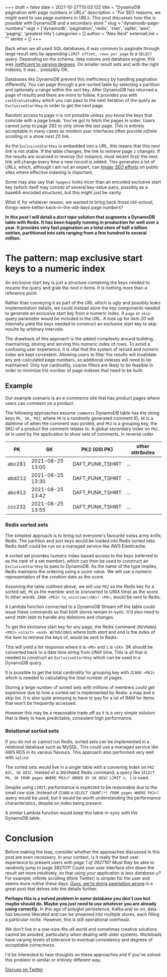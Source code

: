 +++ 
draft = false
date = 2021-10-27T10:03:12Z
title = "DynamoDB pagination with page numbers in URLs"
description = "For SEO reasons, we might want to use page numbers in URLs. This post discusses how this is possible with DynamoDB and a secondary store."
slug = "dynamodb-page-numbers" 
tags = ['dynamodb', 'pagination', 'redis', 'zset', 'sqlite', 'aws', 'paging', 'greatest-hits']
categories = []
author = "Alex Reid"
externalLink = ""
series = []
+++

Back when we all used SQL databases, it was common to paginate through large result sets by appending `LIMIT offset, rows per page` to a `SELECT` query. Depending on the schema, data volume and database engine, this was [inefficient to varying degrees](https://tusharsharma.dev/posts/api-pagination-the-right-way). On smaller result sets and with the right indexes, it was... posssibly OK.

Databases like DynamoDB prevent this inefficiency by handling pagination differently. You can page through a pre-sorted table by selecting a partition and optionally a range within the sort key. After DynamoDB has returned a page of results and there are more to follow, it provides you with `LastEvaluatedKey` which you can pass to the next iteration of the query as `ExclusiveStartKey` in order to get the next page.

Random access to page n is not possible unless you know the keys that coincide with a page break. You've got to fetch the pages in order. Users cannot jump to page 292 or only show the last page. This is entirely acceptable in many cases as modern user interfaces often provide _infinite scrolling_ or a _show next 20_ link. 

As the `ExclusiveStartKey` is embedded into a URL, this means that this _next link_ is not stable. If the table changes, the link to retrieve page `2` changes. If the results are scanned in reverse (for instance, most recent first) the next link will change every time a new record is added. This generates a lot of URLs, which, although I am not an expert, can [hinder SEO efforts](https://www.portent.com/blog/seo/pagination-tunnels-experiment-click-depth.htm) on public sites where effective indexing is important.

Some may also say that `?page=2` looks nicer than an encoded exclusive start key (which itself may consist of several key-value pairs, possibly as a base64-encoded structure), but this might just be vanity.

What if, for whatever reason, we wanted to bring back those old-school, things-were-better-back-in-the-old-days page numbers? 

**In this post I will detail a _duct tape_ solution that augments a DynamoDB table with Redis. It has been happily running in production for well over a year. It provides very fast pagination on a total store of half a billion entries, partitioned into sets ranging from a few hundred to several million.**

# The pattern: map exclusive start keys to a numeric index
An exclusive start key is just a structure containing the keys needed to _resume_ the query and grab the next n items. It is nothing more than a reference point. 

Rather than conveying it as part of the URL which is ugly and possibly leaks implementation details, we could instead store the key components needed to generate an exclusive start key from a numeric index. A `page` or `skip` query parameter would be included in the URL. A look up for _item 20_ will internally yield the keys needed to construct an exclusive start key to _skip_ results by arbitrary intervals.

The drawback of this approach is the added complexity around building, maintaining, storing and serving this numeric index of rows. To avoid a confusing user experience, it is vital that the system of record and numeric index are kept consistent. Allowing users to filter the results will invalidate any pre-calculated page numbers, so additional indexes will need to be maintained. Only low cardinality, coarse filters are likely to be feasible in order to minimize the number of page indexes that need to be built.

## Example
Our example scenario is an e-commerce site that has product pages where users can comment on a product.

The following approaches assume `comments` DynamoDB table has the string keys `PK, SK, PK2`, where `PK` is a randomly generated comment ID, `SK` is a datetime of when the comment was posted, and `PK2` is a grouping key, the SKU of a product the comment relates to. A global secondary index on `PK2, SK` is used by the application to show sets of comments, in reverse order.

| PK     | SK               | PK2 (GSI PK)     | other attributes |
|--------|------------------|------------------| ---------------- |
| abc281 | 2021-08-25 13:00 | DAFT_PUNK_TSHIRT | ...              |
| abd212 | 2021-08-25 13:30 | DAFT_PUNK_TSHIRT | ...              |
| abc912 | 2021-08-25 13:42 | DAFT_PUNK_TSHIRT | ...              |
| ccc232 | 2021-08-25 13:55 | DAFT_PUNK_TSHIRT | ...              |

### Redis sorted sets
The simplest approach is to bring out everyone's favourite swiss army knife, Redis. The partition and sort keys would be loaded into Redis sorted sets. Redis itself could be run on a managed service like AWS Elasticache.

A sorted set provides numeric index-based access to the keys (referred to as the _rank_ of a set member), which can then be used to construct an `ExclusiveStartKey` to pass to DynamoDB. As the name of the type implies, Redis maintains the ordering using a _score_ value. We will use a numeric representation of the _creation date_ as the score.

Assuming the table outlined above, we will use `PK2` as the Redis key for a sorted set, `PK` as the member and `SK` (converted to UNIX time) as the score. In other words: `ZADD <PK2> to_unixtime(<SK>) <PK>`, would be sent to Redis.

A Lambda function connected to a DynamoDB Stream off the table could issue these commands so that both stores remain in-sync. It'd also need to send `ZREM/ZADD` to handle any deletions and changes.

To get the exclusive start key for any page, the Redis command `ZREVRANGE <PK2> <start> <end> WITHSCORES` where both _start_ and _end_ is the index of the item to retrieve the keys of, would be sent to Redis. 

This will yield a list response where `0` is `<PK>` and `1` is `<SK>`. SK should be converted back to a date time string from UNIX time. This is all that is needed to construct an `ExclusiveStartKey` which can be used in a DynamoDB query.

It is possible to get the total cardinality for grouping key with `ZCARD <PK2>` which is needed to calculating the total number of pages.

Storing a large number of sorted sets with millions of members could get expensive due to how a sorted set is implemented by Redis: a map and a skip list. It is also quite annoying to have to pay for a lot of RAM for items that won't be frequently accessed.

However this may be a reasonable trade off as it is a very simple solution that is likely to have predictable, consistent high performance.

### Relational sorted sets
If you do not or cannot run Redis, sorted sets can be implemented in a relational database such as MySQL. This could use a managed service like AWS RDS in its various flavours. This approach also performed very well with `sqlite`.

The sorted sets would live in a single table with a convering index on `PK2 ASC, SK DESC`. Instead of a `ZREVRANGE` Redis command, a query like `SELECT PK, SK FROM pages WHERE PK2=? ORDER BY SK DESC LIMIT n, 1` is used. 

Despite using `LIMIT`, performance is expected to be reasonable due to the small row size. Instead of `ZCARD` a `SELECT COUNT(*) FROM pages WHERE PK2=?` query would be used, but it would be worth understanding the performance characteristics, despite an index being present.

A similar Lambda function would keep this table in-sync with the DynamoDB table.

# Conclusion
Before making the leap, consider whether the approaches discussed in this post are even necessary. In your context, is it really the best user experience to present users with _page 1 of 392716_? Must they be able to randomly jump to page 392701? Could your user interface slim down the result set more intuitively, so that using your application is less _database-y_? For example, infinite scrolling (think Twitter) is simpler for the user and seems more _native_ these days. [Guys, we're doing pagination wrong](https://hackernoon.com/guys-were-doing-pagination-wrong-f6c18a91b232) is a great post that delves into the details further.

**Perhaps this is a solved problem in some database you don't use but maybe should do. Maybe you just need to use whatever you are already using correctly.** In this age of polyglot persistence, Kafka and so on, data has become liberated and can be streamed into multiple stores, each filling a particular niche. However, this is still operational overhead. 

We don't live in a one-size-fits-all world and sometimes creative solutions cannot be avoided, particularly when dealing with older systems. Workloads have varying levels of tolerance to eventual consistency and degrees of _acceptable correctness_.

I'd be interested to hear thoughts on these approaches and if you've solved this problem in similar or entirely different way.

[Discuss on Twitter](https://twitter.com/search?q=https%3A%2F%2Falexjreid.dev%2Fposts%2Fdynamodb-numeric-pagination%2F&src=typed_query)